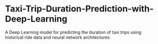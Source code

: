 # Taxi-Trip-Duration-Prediction-with-Deep-Learning
A Deep Learning model for predicting the duration of taxi trips using historical ride data and neural network architectures.
